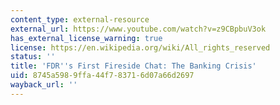 ```yaml
---
content_type: external-resource
external_url: https://www.youtube.com/watch?v=z9CBpbuV3ok
has_external_license_warning: true
license: https://en.wikipedia.org/wiki/All_rights_reserved
status: ''
title: 'FDR''s First Fireside Chat: The Banking Crisis'
uid: 8745a598-9ffa-44f7-8371-6d07a66d2697
wayback_url: ''
---
```

